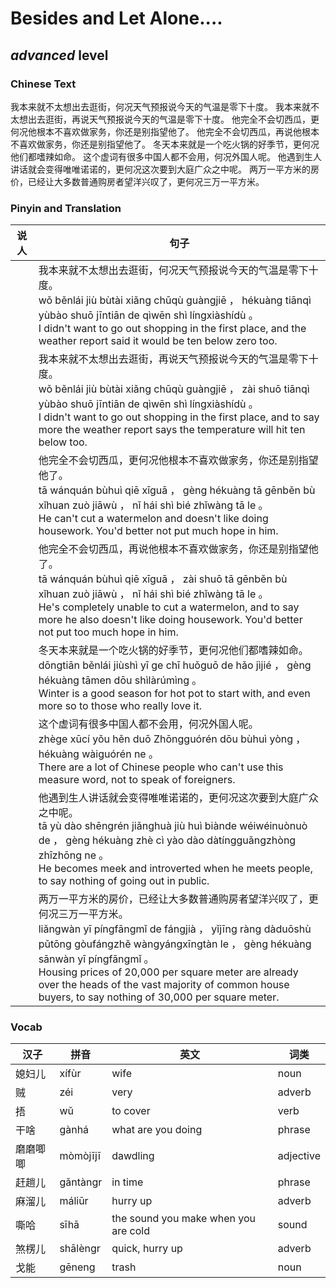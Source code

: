 # Besides and Let Alone....
## *advanced* level

### Chinese Text
我本来就不太想出去逛街，何况天气预报说今天的气温是零下十度。
我本来就不太想出去逛街，再说天气预报说今天的气温是零下十度。
他完全不会切西瓜，更何况他根本不喜欢做家务，你还是别指望他了。
他完全不会切西瓜，再说他根本不喜欢做家务，你还是别指望他了。
冬天本来就是一个吃火锅的好季节，更何况他们都嗜辣如命。
这个虚词有很多中国人都不会用，何况外国人呢。
他遇到生人讲话就会变得唯唯诺诺的，更何况这次要到大庭广众之中呢。
两万一平方米的房价，已经让大多数普通购房者望洋兴叹了，更何况三万一平方米。

### Pinyin and Translation
|说人|句子|
|----|----|
||我本来就不太想出去逛街，何况天气预报说今天的气温是零下十度。<br />wǒ běnlái jiù bùtài xiǎng chūqù guàngjiē ， hékuàng tiānqì yùbào shuō jīntiān de qìwēn shì língxiàshídù 。<br />I didn't want to go out shopping in the first place, and the weather report said it would be ten below zero too.|
||我本来就不太想出去逛街，再说天气预报说今天的气温是零下十度。<br />wǒ běnlái jiù bùtài xiǎng chūqù guàngjiē ， zài shuō tiānqì yùbào shuō jīntiān de qìwēn shì língxiàshídù 。<br />I didn't want to go out shopping in the first place, and to say more the weather report says the temperature will hit ten below too.|
||他完全不会切西瓜，更何况他根本不喜欢做家务，你还是别指望他了。<br />tā wánquán bùhuì qiē xīguā ， gèng hékuàng tā gēnběn bù xǐhuan zuò jiāwù ， nǐ hái shì bié zhǐwàng tā le 。<br />He can't cut a watermelon and doesn't like doing housework. You'd better not put much hope in him.|
||他完全不会切西瓜，再说他根本不喜欢做家务，你还是别指望他了。<br />tā wánquán bùhuì qiē xīguā ， zài shuō tā gēnběn bù xǐhuan zuò jiāwù ， nǐ hái shì bié zhǐwàng tā le 。<br />He's completely unable to cut a watermelon, and to say more he also doesn't like doing housework. You'd better not put too much hope in him.|
||冬天本来就是一个吃火锅的好季节，更何况他们都嗜辣如命。<br />dōngtiān běnlái jiùshì yī ge chī huǒguō de hǎo jìjié ， gèng hékuàng tāmen dōu shìlàrúmìng 。<br />Winter is a good season for hot pot to start with, and even more so to those who really love it.|
||这个虚词有很多中国人都不会用，何况外国人呢。<br />zhège xūcí yǒu hěn duō Zhōngguórén dōu bùhuì yòng ， hékuàng wàiguórén ne 。<br />There are a lot of Chinese people who can't use this measure word, not to speak of foreigners.|
||他遇到生人讲话就会变得唯唯诺诺的，更何况这次要到大庭广众之中呢。<br />tā yù dào shēngrén jiǎnghuà jiù huì biànde wéiwéinuònuò de ， gèng hékuàng zhè cì yào dào dàtíngguǎngzhòng zhīzhōng ne 。<br />He becomes meek and introverted when he meets people, to say nothing of going out in public.|
||两万一平方米的房价，已经让大多数普通购房者望洋兴叹了，更何况三万一平方米。<br />liǎngwàn yī píngfāngmǐ de fángjià ， yǐjīng ràng dàduōshù pǔtōng gòufángzhě wàngyángxīngtàn le ， gèng hékuàng sānwàn yī píngfāngmǐ 。<br />Housing prices of 20,000 per square meter are already over the heads of the vast majority of common house buyers, to say nothing of 30,000 per square meter.|
### Vocab
|汉子|拼音|英文|词类|
|----|----|----|----|
|媳妇儿|xífùr|wife|noun|
|贼|zéi|very|adverb|
|捂|wǔ|to cover|verb|
|干啥|gànhá|what are you doing|phrase|
|磨磨唧唧|mòmòjījī|dawdling|adjective|
|赶趟儿|gǎntàngr|in time|phrase|
|麻溜儿|máliūr|hurry up|adverb|
|嘶哈|sīhā|the sound you make when you are cold|sound|
|煞楞儿|shālèngr|quick, hurry up|adverb|
|戈能|gēneng|trash|noun|